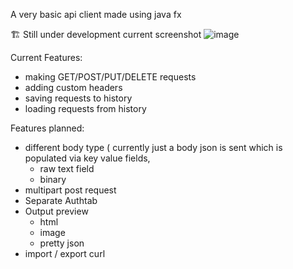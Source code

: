 A very basic api client made using java fx

 🏗️ Still under development 
 current screenshot
![image](https://github.com/user-attachments/assets/c4f432e5-5963-48d4-be33-74b68891aafb)


Current Features:
 - making GET/POST/PUT/DELETE requests
 - adding custom headers
 - saving requests to history
 - loading requests from history

Features planned:
 - different body type ( currently just a body json is sent which is populated via key value fields,
   - raw text field
   - binary
- multipart post request
- Separate Authtab
- Output preview
  - html
  - image
  - pretty json
- import / export curl
